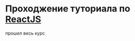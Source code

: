Проходжение туториала по [ReactJS](https://maxfarseer.gitbooks.io/react-course-ru/)
===========================

прошел весь курс
